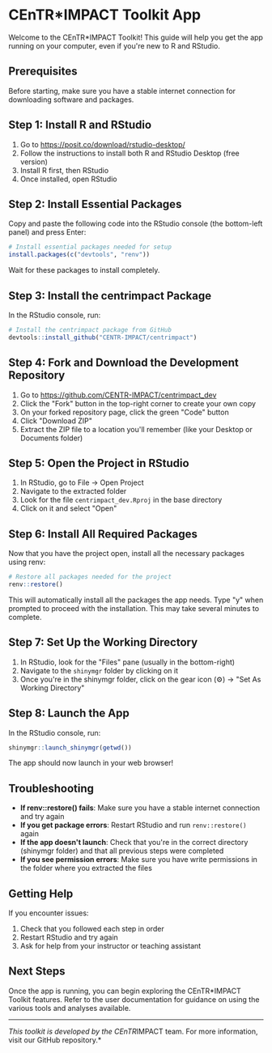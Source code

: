 # CEnTR*IMPACT Toolkit App

Welcome to the CEnTR*IMPACT Toolkit! This guide will help you get the app running on your computer, even if you're new to R and RStudio.

## Prerequisites

Before starting, make sure you have a stable internet connection for downloading software and packages.

## Step 1: Install R and RStudio

1. Go to https://posit.co/download/rstudio-desktop/
2. Follow the instructions to install both R and RStudio Desktop (free version)
3. Install R first, then RStudio
4. Once installed, open RStudio

## Step 2: Install Essential Packages

Copy and paste the following code into the RStudio console (the bottom-left panel) and press Enter:

```r
# Install essential packages needed for setup
install.packages(c("devtools", "renv"))
```

Wait for these packages to install completely.

## Step 3: Install the centrimpact Package

In the RStudio console, run:

```r
# Install the centrimpact package from GitHub
devtools::install_github("CENTR-IMPACT/centrimpact")
```

## Step 4: Fork and Download the Development Repository

1. Go to https://github.com/CENTR-IMPACT/centrimpact_dev
2. Click the "Fork" button in the top-right corner to create your own copy
3. On your forked repository page, click the green "Code" button
4. Click "Download ZIP"
5. Extract the ZIP file to a location you'll remember (like your Desktop or Documents folder)

## Step 5: Open the Project in RStudio

1. In RStudio, go to File → Open Project
2. Navigate to the extracted folder
3. Look for the file `centrimpact_dev.Rproj` in the base directory
4. Click on it and select "Open"

## Step 6: Install All Required Packages

Now that you have the project open, install all the necessary packages using renv:

```r
# Restore all packages needed for the project
renv::restore()
```

This will automatically install all the packages the app needs. Type "y" when prompted to proceed with the installation. This may take several minutes to complete.

## Step 7: Set Up the Working Directory

1. In RStudio, look for the "Files" pane (usually in the bottom-right)
2. Navigate to the `shinymgr` folder by clicking on it
3. Once you're in the shinymgr folder, click on the gear icon (⚙️) → "Set As Working Directory"

## Step 8: Launch the App

In the RStudio console, run:

```r
shinymgr::launch_shinymgr(getwd())
```

The app should now launch in your web browser!

## Troubleshooting

- **If renv::restore() fails**: Make sure you have a stable internet connection and try again
- **If you get package errors**: Restart RStudio and run `renv::restore()` again
- **If the app doesn't launch**: Check that you're in the correct directory (shinymgr folder) and that all previous steps were completed
- **If you see permission errors**: Make sure you have write permissions in the folder where you extracted the files

## Getting Help

If you encounter issues:
1. Check that you followed each step in order
2. Restart RStudio and try again
3. Ask for help from your instructor or teaching assistant

## Next Steps

Once the app is running, you can begin exploring the CEnTR*IMPACT Toolkit features. Refer to the user documentation for guidance on using the various tools and analyses available.

---

*This toolkit is developed by the CEnTR*IMPACT team. For more information, visit our GitHub repository.*